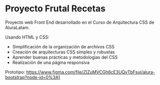 # Proyecto Frutal Recetas
Proyecto web Front End desarrollado en el Curso de Arquitectura CSS de AluraLatam. 

Usando HTML y CSS:
 - Simplificación de la organización de archivos CSS
 - Creación de arquitecturas CSS simples y robustas
 - Aprender buenas prácticas y metodologias del CSS
 - Realización de una página responsiva

Prototipo: https://www.figma.com/file/ZIZuMVCGh6cE3UQvTbFsuj/alura-bootstrap?node-id=0%3A1
